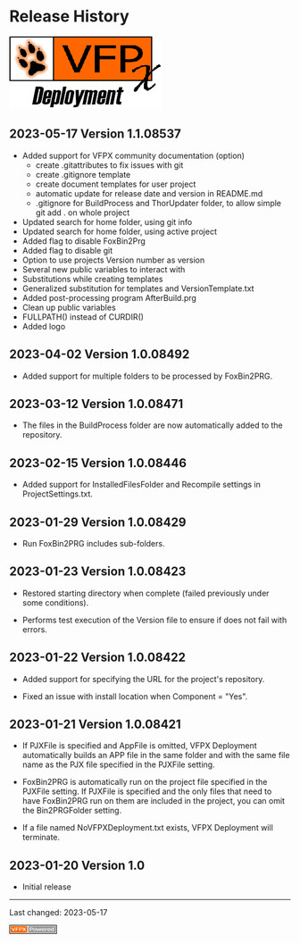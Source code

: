 # Release History
![VFPX Deployment logo](./Images/vfpxdeployment.png)

## 2023-05-17 Version 1.1.08537

- Added support for VFPX community documentation (option)
  - create .gitattributes to fix issues with git
  - create .gitignore template
  - create document templates for user project
  - automatic update for release date and version in README.md
  - .gitignore for BuildProcess and ThorUpdater folder, to allow simple git add . on whole project
- Updated search for home folder, using git info
- Updated search for home folder, using active project
- Added flag to disable FoxBin2Prg
- Added flag to disable git
- Option to use projects Version number as version
- Several new public variables to interact with
- Substitutions while creating templates
- Generalized substitution for templates and VersionTemplate.txt
- Added post-processing program AfterBuild.prg
- Clean up public variables
- FULLPATH() instead of CURDIR()
- Added logo


## 2023-04-02 Version 1.0.08492

- Added support for multiple folders to be processed by FoxBin2PRG.

## 2023-03-12 Version 1.0.08471

- The files in the BuildProcess folder are now automatically added to the repository.

## 2023-02-15 Version 1.0.08446

- Added support for InstalledFilesFolder and Recompile settings in ProjectSettings.txt.

## 2023-01-29 Version 1.0.08429

- Run FoxBin2PRG includes sub-folders.

## 2023-01-23 Version 1.0.08423

- Restored starting directory when complete (failed previously under some conditions).

- Performs test execution of the Version file to ensure if does not fail with errors.

## 2023-01-22 Version 1.0.08422

- Added support for specifying the URL for the project's repository.

- Fixed an issue with install location when Component = "Yes".

## 2023-01-21 Version 1.0.08421

- If PJXFile is specified and AppFile is omitted, VFPX Deployment automatically builds an APP file in the same folder and with the same file name as the PJX file specified in the PJXFile setting.

- FoxBin2PRG is automatically run on the project file specified in the PJXFile setting. If PJXFile is specified and the only files that need to have FoxBin2PRG run on them are included in the project, you can omit the Bin2PRGFolder setting.

- If a file named NoVFPXDeployment.txt exists, VFPX Deployment will terminate.

## 2023-01-20 Version 1.0

- Initial release

----
Last changed: 2023-05-17

![VFPX Deployment logo](./Images/vfpxpoweredby_alternative.gif)
